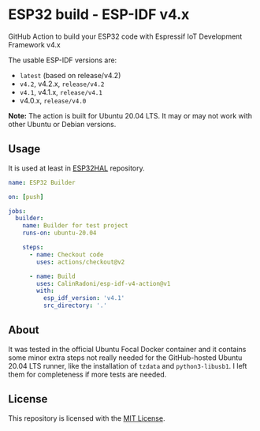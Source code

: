 # ESP32 build - ESP-IDF v4.x

GitHub Action to build your ESP32 code with Espressif IoT Development Framework v4.x

The usable ESP-IDF versions are:

- `latest` (based on release/v4.2)
- `v4.2`, v4.2.x, `release/v4.2`
- `v4.1`, v4.1.x, `release/v4.1`
- v4.0.x, `release/v4.0`

**Note:** The action is built for Ubuntu 20.04 LTS. It may or may not work with other Ubuntu or Debian versions.

## Usage

It is used at least in [ESP32HAL](https://github.com/CalinRadoni/ESP32HAL) repository.

```yml
name: ESP32 Builder

on: [push]

jobs:
  builder:
    name: Builder for test project
    runs-on: ubuntu-20.04

    steps:
      - name: Checkout code
        uses: actions/checkout@v2

      - name: Build
        uses: CalinRadoni/esp-idf-v4-action@v1
        with:
          esp_idf_version: 'v4.1'
          src_directory: '.'
```

## About

It was tested in the official Ubuntu Focal Docker container and it contains some minor extra steps not really needed for the GitHub-hosted Ubuntu 20.04 LTS runner, like the installation of `tzdata` and `python3-libusb1`. I left them for completeness if more tests are needed.

## License

This repository is licensed with the [MIT License](LICENSE).
